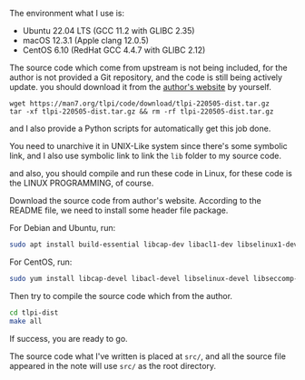 The environment what I use is:

- Ubuntu 22.04 LTS (GCC 11.2 with GLIBC 2.35)
- macOS 12.3.1 (Apple clang 12.0.5)
- CentOS 6.10 (RedHat GCC 4.4.7 with GLIBC 2.12)

The source code which come from upstream is not being included, for the author is not provided a Git repository, and the code is still being actively update.
you should download it from the [author's website](https://man7.org/tlpi/code/index.html) by yourself.

```shell
wget https://man7.org/tlpi/code/download/tlpi-220505-dist.tar.gz
tar -xf tlpi-220505-dist.tar.gz && rm -rf tlpi-220505-dist.tar.gz
```

and I also provide a Python scripts for automatically get this job done.

You need to unarchive it in UNIX-Like system since there's some symbolic link, and I also use symbolic link to link the `lib` folder to my source code.

and also, you should compile and run these code in Linux, for these code is the LINUX PROGRAMMING, of course.

Download the source code from author's website. According to the README file, we need to install some header file package.

For Debian and Ubuntu, run:

```sh
sudo apt install build-essential libcap-dev libacl1-dev libselinux1-dev libseccomp-dev gcc-multilib
```

For CentOS, run:

```sh
sudo yum install libcap-devel libacl-devel libselinux-devel libseccomp-devel "@Development tools"
```

Then try to compile the source code which from the author.

```sh
cd tlpi-dist
make all
```

If success, you are ready to go.

The source code what I've written is placed at `src/`, and all the source file appeared in the note will use `src/` as the root directory.
